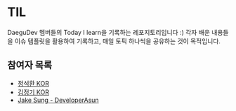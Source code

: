 # TIL
DaeguDev 멤버들의 Today I learn을 기록하는 레포지토리입니다 :) 각자 배운 내용들을 이슈 템플릿을 활용하여 기록하고, 매일 토픽 하나씩을 공유하는 것이 목적입니다.

## 참여자 목록 
- [정석환 KOR](https://github.com/jshhhhh)
- [김정기 KOR](https://github.com/omago123)
- [Jake Sung - DeveloperAsun](https://github.com/developerasun)
